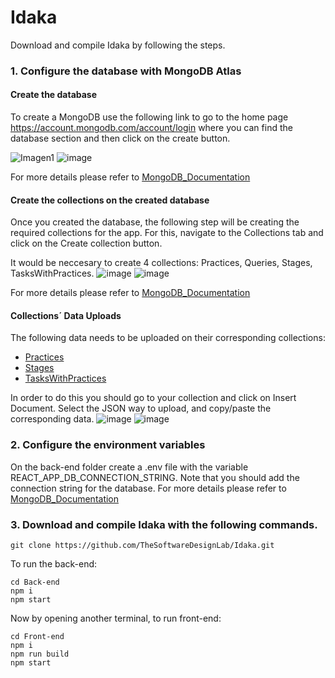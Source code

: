 # Idaka
Download and compile Idaka by following the steps.

### 1. Configure the database with MongoDB Atlas
#### Create the database
To create a MongoDB use the following link to go to the home page https://account.mongodb.com/account/login where you can find the database section and then click on the create button. 

![Imagen1](https://github.com/TheSoftwareDesignLab/Idaka/assets/60227230/7487dc54-4904-43db-8ad3-5f16fc1ad2f0)
![image](https://github.com/TheSoftwareDesignLab/Idaka/assets/60227230/233f2d68-c391-454f-860a-f5df1d57764a)

For more details please refer to [MongoDB_Documentation](https://www.mongodb.com/basics/create-database)
#### Create the collections on the created database
Once you created the database, the following step will be creating the required collections for the app. For this, navigate to the Collections tab and click on the Create collection button.

It would be neccesary to create 4 collections: Practices, Queries, Stages, TasksWithPractices.
![image](https://github.com/TheSoftwareDesignLab/Idaka/assets/60227230/dede5ab5-6ee4-4cfa-939f-61335668728f)
![image](https://github.com/TheSoftwareDesignLab/Idaka/assets/60227230/fc2e5a1f-89c9-4f88-bf63-b7928b16a947)

For more details please refer to [MongoDB_Documentation](https://www.mongodb.com/docs/atlas/atlas-ui/collections/)
#### Collections´ Data Uploads
The following data needs to be uploaded on their corresponding collections:
* [Practices](DB%20Data/Practices.json)
* [Stages](DB%20Data/Stages.json)
* [TasksWithPractices](DB%20Data/TasksWithPractices.json)

In order to do this you should go to your collection and click on Insert Document. Select the JSON way to upload, and copy/paste the corresponding data.
![image](https://github.com/TheSoftwareDesignLab/Idaka/assets/60227230/30ccc6b1-faf0-48d0-8320-a115afd9401d)
![image](https://github.com/TheSoftwareDesignLab/Idaka/assets/60227230/e368b16b-2d13-4e66-bf44-9efe37b04052)


### 2. Configure the environment variables 
On the back-end folder create a .env file with the variable REACT_APP_DB_CONNECTION_STRING. Note that you should add the connection string for the database.
For more details please refer to [MongoDB_Documentation](https://www.mongodb.com/basics/mongodb-connection-string#:~:text=In%20the%20MongoDB%20Atlas%20web,connection%20string%20for%20your%20cluster.)


### 3. Download and compile Idaka with the following commands.
```
git clone https://github.com/TheSoftwareDesignLab/Idaka.git
```
To run the back-end:
```
cd Back-end
npm i
npm start
```
Now by opening another terminal, to run front-end:
```
cd Front-end
npm i
npm run build
npm start
```
